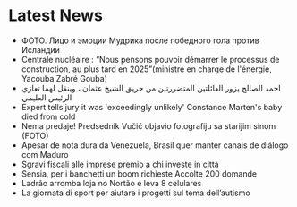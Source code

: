 # Latest News
-  ФОТО. Лицо и эмоции Мудрика после победного гола против Исландии
-  Centrale nucléaire : “Nous pensons pouvoir démarrer le processus de construction, au plus tard en 2025”(ministre en charge de l'énergie, Yacouba Zabré Gouba)
-  احمد الصالح يزور العائلتين المتضررتين من حريق الشيخ عثمان ، وينقل لهما تعازي الرئيس العليمي
-  Expert tells jury it was 'exceedingly unlikely' Constance Marten's baby died from cold
-  Nema predaje! Predsednik Vučić objavio fotografiju sa starijim sinom (FOTO)
-  Apesar de nota dura da Venezuela, Brasil quer manter canais de diálogo com Maduro
-  Sgravi fiscali alle imprese premio a chi investe in città
-  Sensia, per i banchetti un boom richieste Accolte 200 domande
-  Ladrão arromba loja no Nortão e leva 8 celulares
-  La giornata di sport per aiutare i progetti sul tema dell’autismo
